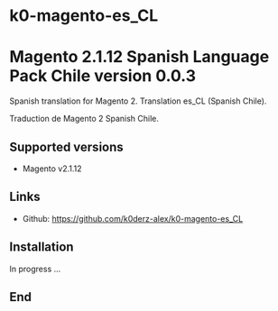 # k0-magento-es_CL
# Magento 2.1.12 Spanish Language Pack Chile version 0.0.3

Spanish translation for Magento 2. Translation es_CL (Spanish Chile).

Traduction de Magento 2 Spanish Chile.

## Supported versions
* Magento v2.1.12 

## Links
* Github: https://github.com/k0derz-alex/k0-magento-es_CL

## Installation
In progress ...
## End
